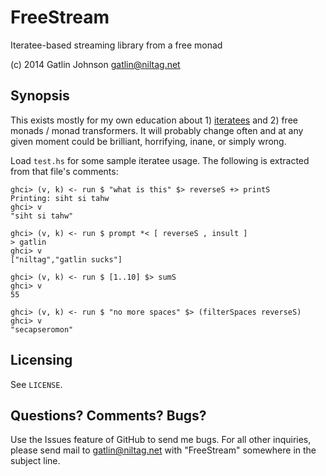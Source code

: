 FreeStream
==========

Iteratee-based streaming library from a free monad

(c) 2014 Gatlin Johnson <gatlin@niltag.net>

Synopsis
---

This exists mostly for my own education about 1) [iteratees][iteratees] and 2) free monads / monad transformers.
It will probably change often and at any given moment could be brilliant, horrifying, inane, or simply wrong.

Load `test.hs` for some sample iteratee usage. The following is extracted from
that file's comments:

    ghci> (v, k) <- run $ "what is this" $> reverseS +> printS
    Printing: siht si tahw
    ghci> v
    "siht si tahw"

    ghci> (v, k) <- run $ prompt *< [ reverseS , insult ]
    > gatlin
    ghci> v
    ["niltag","gatlin sucks"]

    ghci> (v, k) <- run $ [1..10] $> sumS
    ghci> v
    55

    ghci> (v, k) <- run $ "no more spaces" $> (filterSpaces reverseS)
    ghci> v
    "secapseromon"

[iteratees]: http://okmij.org/ftp/Streams.html

Licensing
---

See `LICENSE`.

Questions? Comments? Bugs?
---

Use the Issues feature of GitHub to send me bugs. For all other inquiries, please send mail to <gatlin@niltag.net>
with "FreeStream" somewhere in the subject line.
